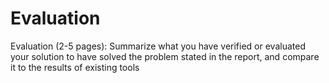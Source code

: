 # Evaluation

Evaluation (2-5 pages): Summarize what you have verified or evaluated your solution to have solved the problem stated in the report, and compare it to the results of existing tools

